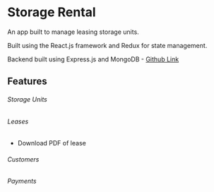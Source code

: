 # Storage Rental

An app built to manage leasing storage units.

Built using the React.js framework and Redux for state management.

Backend built using Express.js and MongoDB - [Github Link](https://github.com/blee2125/storage-rental-backend-v2)

## Features

###### Storage Units

###### Leases
- Download PDF of lease

###### Customers

###### Payments
